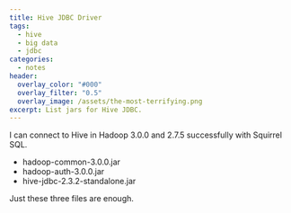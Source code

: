 ```yaml
---
title: Hive JDBC Driver
tags:
  - hive
  - big data
  - jdbc
categories:
  - notes
header:
  overlay_color: "#000"
  overlay_filter: "0.5"
  overlay_image: /assets/the-most-terrifying.png
excerpt: List jars for Hive JDBC.
---
```


I can connect to Hive in Hadoop 3.0.0 and 2.7.5 successfully with Squirrel SQL.

- hadoop-common-3.0.0.jar
- hadoop-auth-3.0.0.jar
- hive-jdbc-2.3.2-standalone.jar

Just these three files are enough.
